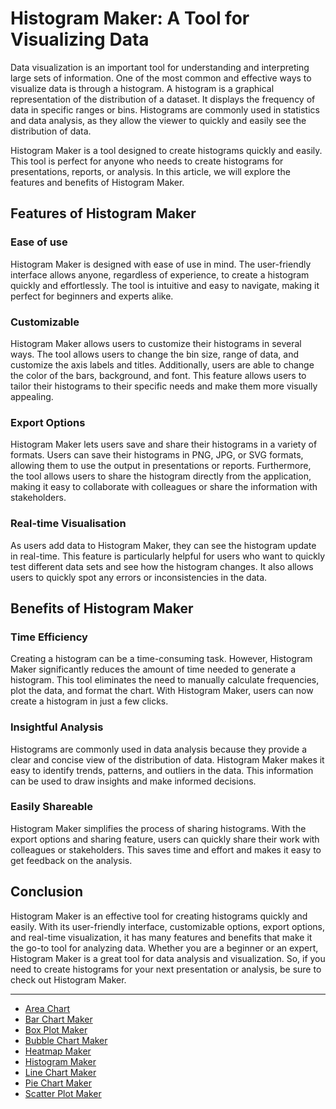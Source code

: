 # Histogram Maker: A Tool for Visualizing Data

Data visualization is an important tool for understanding and interpreting large sets of information. One of the most common and effective ways to visualize data is through a histogram. A histogram is a graphical representation of the distribution of a dataset. It displays the frequency of data in specific ranges or bins. Histograms are commonly used in statistics and data analysis, as they allow the viewer to quickly and easily see the distribution of data. 

Histogram Maker is a tool designed to create histograms quickly and easily. This tool is perfect for anyone who needs to create histograms for presentations, reports, or analysis. In this article, we will explore the features and benefits of Histogram Maker.

## Features of Histogram Maker

### Ease of use

Histogram Maker is designed with ease of use in mind. The user-friendly interface allows anyone, regardless of experience, to create a histogram quickly and effortlessly. The tool is intuitive and easy to navigate, making it perfect for beginners and experts alike.

### Customizable

Histogram Maker allows users to customize their histograms in several ways. The tool allows users to change the bin size, range of data, and customize the axis labels and titles. Additionally, users are able to change the color of the bars, background, and font. This feature allows users to tailor their histograms to their specific needs and make them more visually appealing.

### Export Options

Histogram Maker lets users save and share their histograms in a variety of formats. Users can save their histograms in PNG, JPG, or SVG formats, allowing them to use the output in presentations or reports. Furthermore, the tool allows users to share the histogram directly from the application, making it easy to collaborate with colleagues or share the information with stakeholders.

### Real-time Visualisation

As users add data to Histogram Maker, they can see the histogram update in real-time. This feature is particularly helpful for users who want to quickly test different data sets and see how the histogram changes. It also allows users to quickly spot any errors or inconsistencies in the data.

## Benefits of Histogram Maker

### Time Efficiency

Creating a histogram can be a time-consuming task. However, Histogram Maker significantly reduces the amount of time needed to generate a histogram. This tool eliminates the need to manually calculate frequencies, plot the data, and format the chart. With Histogram Maker, users can now create a histogram in just a few clicks.

### Insightful Analysis

Histograms are commonly used in data analysis because they provide a clear and concise view of the distribution of data. Histogram Maker makes it easy to identify trends, patterns, and outliers in the data. This information can be used to draw insights and make informed decisions.

### Easily Shareable

Histogram Maker simplifies the process of sharing histograms. With the export options and sharing feature, users can quickly share their work with colleagues or stakeholders. This saves time and effort and makes it easy to get feedback on the analysis.

## Conclusion

Histogram Maker is an effective tool for creating histograms quickly and easily. With its user-friendly interface, customizable options, export options, and real-time visualization, it has many features and benefits that make it the go-to tool for analyzing data. Whether you are a beginner or an expert, Histogram Maker is a great tool for data analysis and visualization. So, if you need to create histograms for your next presentation or analysis, be sure to check out Histogram Maker.

---

+ [Area Chart](https://chart-makers-jekyll.onrender.com/2023/05/22/area-chart-maker)
+ [Bar Chart Maker](https://chart-makers-jekyll.onrender.com/2023/05/22/bar-chart-maker)
+ [Box Plot Maker](https://chart-makers-jekyll.onrender.com/2023/05/22/box-plot-maker)
+ [Bubble Chart Maker](https://chart-makers-jekyll.onrender.com/2023/05/22/bubble-chart-maker)
+ [Heatmap Maker](https://chart-makers-jekyll.onrender.com/2023/05/22/heatmap-maker)
+ [Histogram Maker](https://chart-makers-jekyll.onrender.com/2023/05/22/histogram-maker)
+ [Line Chart Maker](https://chart-makers-jekyll.onrender.com/2023/05/22/line-chart-maker)
+ [Pie Chart Maker](https://chart-makers-jekyll.onrender.com/2023/05/22/pie-chart-maker)
+ [Scatter Plot Maker](https://chart-makers-jekyll.onrender.com/2023/05/22/scatter-plot-maker)
